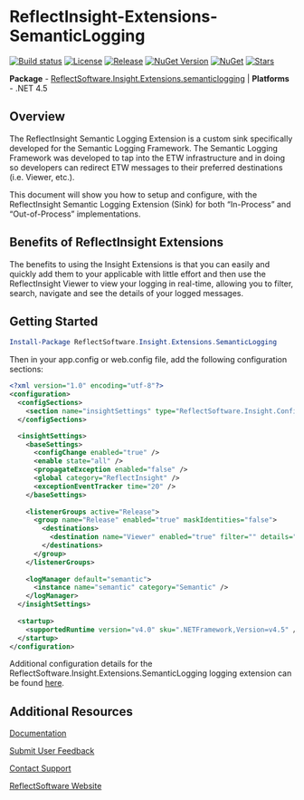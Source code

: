 # ReflectInsight-Extensions-SemanticLogging

[![Build status](https://ci.appveyor.com/api/projects/status/github/reflectsoftware/reflectinsight-extensions-semanticlogging?svg=true)](https://ci.appveyor.com/project/reflectsoftware/reflectinsight-extensions-semanticlogging)
[![License](https://img.shields.io/:license-MS--PL-blue.svg)](https://github.com/reflectsoftware/reflectinsight-extensions-semanticloging/license.md)
[![Release](https://img.shields.io/github/release/reflectsoftware/reflectinsight-extensions-semanticlogging.svg)](https://github.com/reflectsoftware/reflectinsight-extensions-semanticlogging/releases/latest)
[![NuGet Version](http://img.shields.io/nuget/v/reflectsoftware.insight.extensions.semanticlogging.svg?style=flat)](http://www.nuget.org/packages/ReflectSoftware.Insight.Extensions.semanticlogging/)
[![NuGet](https://img.shields.io/nuget/dt/reflectsoftware.insight.extensions.semanticlogging.svg)](http://www.nuget.org/packages/ReflectSoftware.Insight.Extensions.SemanticLogging/)
[![Stars](https://img.shields.io/github/stars/reflectsoftware/reflectinsight-extensions-semanticlogging.svg)](https://github.com/reflectsoftware/reflectinsight-extensions-semanticlogging/stargazers)

**Package** - [ReflectSoftware.Insight.Extensions.semanticlogging](http://www.nuget.org/packages/ReflectSoftware.Insight.Extensions.semanticlogging/) | **Platforms** - .NET 4.5

## Overview ##

The ReflectInsight Semantic Logging Extension is a custom sink specifically developed for the Semantic Logging Framework. The Semantic Logging Framework was developed to tap into the ETW infrastructure and in doing so developers can redirect ETW messages to their preferred destinations (i.e. Viewer, etc.).

This document will show you how to setup and configure, with the ReflectInsight Semantic Logging Extension (Sink) for both “In-Process” and “Out-of-Process” implementations.

## Benefits of ReflectInsight Extensions ##

The benefits to using the Insight Extensions is that you can easily and quickly add them to your applicable with little effort and then use the ReflectInsight Viewer to view your logging in real-time, allowing you to filter, search, navigate and see the details of your logged messages.

## Getting Started

```powershell
Install-Package ReflectSoftware.Insight.Extensions.SemanticLogging
```

Then in your app.config or web.config file, add the following configuration sections:

```xml
<?xml version="1.0" encoding="utf-8"?>
<configuration>
  <configSections>
    <section name="insightSettings" type="ReflectSoftware.Insight.ConfigurationHandler,ReflectSoftware.Insight" />
  </configSections>

  <insightSettings>
    <baseSettings>
      <configChange enabled="true" />
      <enable state="all" />
      <propagateException enabled="false" />
      <global category="ReflectInsight" />
      <exceptionEventTracker time="20" />
    </baseSettings>
    
    <listenerGroups active="Release">
      <group name="Release" enabled="true" maskIdentities="false">
        <destinations>
          <destination name="Viewer" enabled="true" filter="" details="Viewer" />
        </destinations>
      </group>
    </listenerGroups>
    
    <logManager default="semantic">
      <instance name="semantic" category="Semantic" />
    </logManager>
  </insightSettings>
  
  <startup> 
    <supportedRuntime version="v4.0" sku=".NETFramework,Version=v4.5" />
  </startup>
</configuration>
```

Additional configuration details for the ReflectSoftware.Insight.Extensions.SemanticLogging logging extension can be found [here](https://reflectsoftware.atlassian.net/wiki/pages/viewpage.action?pageId=5570590).

## Additional Resources

[Documentation](https://reflectsoftware.atlassian.net/wiki/display/RI5/ReflectInsight+5+documentation)

[Submit User Feedback](http://reflectsoftware.uservoice.com/forums/158277-reflectinsight-feedback)

[Contact Support](support@reflectsoftware.com)

[ReflectSoftware Website](http://reflectsoftware.com)
